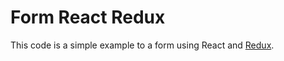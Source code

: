 # Form React Redux

This code is a simple example to a form using React and [Redux](https://redux.js.org/).